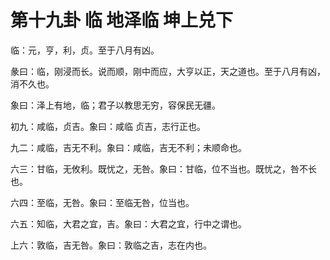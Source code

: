 # 第十九卦 临 地泽临 坤上兑下


临：元，亨，利，贞。至于八月有凶。

彖曰：临，刚浸而长。说而顺，刚中而应，大亨以正，天之道也。至于八月有凶，消不久也。

象曰：泽上有地，临；君子以教思无穷，容保民无疆。

初九：咸临，贞吉。象曰：咸临 贞吉，志行正也。

九二：咸临，吉无不利。象曰：咸临，吉无不利；未顺命也。

六三：甘临，无攸利。既忧之，无咎。象曰：甘临，位不当也。既忧之，咎不长也。

六四：至临，无咎。象曰：至临无咎，位当也。

六五：知临，大君之宜，吉。象曰：大君之宜，行中之谓也。

上六：敦临，吉无咎。象曰：敦临之吉，志在内也。
